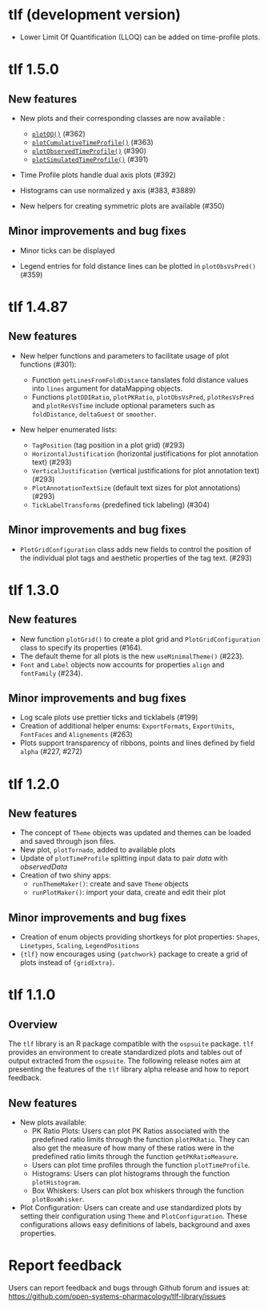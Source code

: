 # tlf (development version)

- Lower Limit Of Quantification (LLOQ) can be added on time-profile plots.

# tlf 1.5.0

## New features

* New plots and their corresponding classes are now available :

  - [`plotQQ()`](../reference/plotQQ.html) (#362)
  - [`plotCumulativeTimeProfile()`](../reference/plotCumulativeTimeProfile.html) (#363)
  - [`plotObservedTimeProfile()`](../reference/plotObservedTimeProfile.html) (#390)
  - [`plotSimulatedTimeProfile()`](../reference/plotSimulatedTimeProfile.html) (#391)

* Time Profile plots handle dual axis plots (#392)

* Histograms can use normalized y axis (#383, #3889)

* New helpers for creating symmetric plots are available (#350)


## Minor improvements and bug fixes   

* Minor ticks can be displayed

* Legend entries for fold distance lines can be plotted in `plotObsVsPred()`(#359)

# tlf 1.4.87

## New features

* New helper functions and parameters to facilitate usage of plot functions (#301):

  - Function `getLinesFromFoldDistance` tanslates fold distance values into `lines` argument for dataMapping objects.
  - Functions `plotDDIRatio`, `plotPKRatio`, `plotObsVsPred`, `plotResVsPred` and `plotResVsTime` include optional parameters such as `foldDistance`, `deltaGuest` or `smoother`.

* New helper enumerated lists: 
   
   - `TagPosition` (tag position in a plot grid) (#293)
   - `HorizontalJustification` (horizontal justifications for plot annotation text) (#293)
   - `VerticalJustification` (vertical justifications for plot annotation text) (#293)
   - `PlotAnnotationTextSize` (default text sizes for plot annotations) (#293)
   - `TickLabelTransforms` (predefined tick labeling) (#304)
   
## Minor improvements and bug fixes

* `PlotGridConfiguration` class adds new fields to control the position of the individual plot tags and aesthetic properties of the tag text. (#293)

# tlf 1.3.0

## New features

* New function `plotGrid()` to create a plot grid and `PlotGridConfiguration` class to specify its properties (#164).
* The default theme for all plots is the new `useMinimalTheme()` (#223).
* `Font` and `Label` objects now accounts for properties `align` and `fontFamily` (#234).

## Minor improvements and bug fixes

* Log scale plots use prettier ticks and ticklabels (#199)
* Creation of additional helper enums: `ExportFormats`, `ExportUnits`, `FontFaces` and `Alignements` (#263)
* Plots support transparency of ribbons, points and lines defined by field `alpha` (#227, #272)

# tlf 1.2.0

## New features

* The concept of `Theme` objects was updated and themes can be loaded and saved through json files.
* New plot, `plotTornado`, added to available plots
* Update of `plotTimeProfile` splitting input data to pair *data* with *observedData*
* Creation of two shiny apps:
  * `runThemeMaker()`: create and save `Theme` objects
  * `runPlotMaker()`: import your data, create and edit their plot

## Minor improvements and bug fixes

* Creation of enum objects providing shortkeys for plot properties: `Shapes`, `Linetypes`, `Scaling`, `LegendPositions`
* `{tlf}` now encourages using `{patchwork}` package to create a grid of plots instead of `{gridExtra}`.

# tlf 1.1.0

## Overview
The `tlf` library is an R package compatible with the `ospsuite` package. 
`tlf` provides an environment to create standardized plots and tables out of output extracted from the `ospsuite`.
The following release notes aim at presenting the features of the `tlf` library alpha release and how to report feedback.

## New features

* New plots available:
   * PK Ratio Plots: Users can plot PK Ratios associated with the predefined ratio limits through the function `plotPKRatio`.
   They can also get the measure of how many of these ratios were in the predefined ratio limits through the function `getPKRatioMeasure`.
   * Users can plot time profiles through the function `plotTimeProfile`.
   * Histograms: Users can plot histograms through the function `plotHistogram`.
   * Box Whiskers: Users can plot box whiskers through the function `plotBoxWhisker`.
* Plot Configuration: Users can create and use standardized plots by setting their configuration using `Theme` and `PlotConfiguration`.
These configurations allows easy definitions of labels, background and axes properties. 

# Report feedback
Users can report feedback and bugs through Github forum and issues at: https://github.com/open-systems-pharmacology/tlf-library/issues
